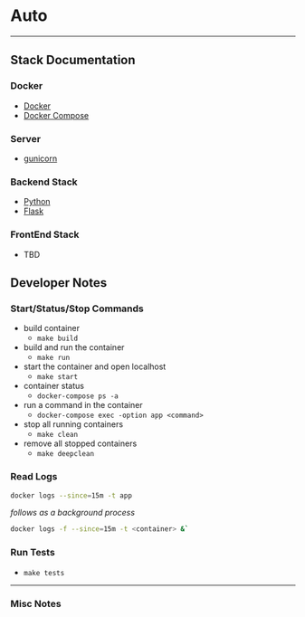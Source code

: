 # Auto

---

## Stack Documentation

### Docker

- [Docker](https://docs.docker.com/)
- [Docker Compose](https://github.com/compose-spec/compose-spec/blob/master/spec.md)

### Server

- [gunicorn](https://docs.gunicorn.org/en/stable/configure.html)

### Backend Stack

- [Python](https://docs.python.org/3.9/)
- [Flask](https://flask.palletsprojects.com/en/2.1.x/)

### FrontEnd Stack

- TBD

## Developer Notes

### Start/Status/Stop Commands

- build container
  - `make build`
- build and run the container
  - `make run`
- start the container and open localhost
  - `make start`
- container status
  - `docker-compose ps -a`
- run a command in the container
  - `docker-compose exec -option app <command>`
- stop all running containers
  - `make clean`
- remove all stopped containers
  - `make deepclean`

### Read Logs

```sh
docker logs --since=15m -t app
```

_follows as a background process_

```sh
docker logs -f --since=15m -t <container> &`
```

### Run Tests

- `make tests`

---

### Misc Notes
